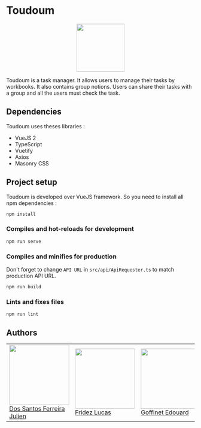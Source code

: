# Toudoum

<p align="center">
  <img width="128" src="https://raw.githubusercontent.com/wiki/HE-Arc/toudoum/img/toudoum.png" />
</p>

Toudoum is a task manager. It allows users to manage their tasks by workbooks. It also contains group notions.
Users can share their tasks with a group and all the users must check the task.

## Dependencies

Toudoum uses theses libraries :

- VueJS 2
- TypeScript
- Vuetify
- Axios
- Masonry CSS

## Project setup

Toudoum is developed over VueJS framework. So you need to install all npm dependencies :

```
npm install
```

### Compiles and hot-reloads for development
```
npm run serve
```

### Compiles and minifies for production

Don't forget to change `API URL` in `src/api/ApiRequester.ts` to match production API URL.

```
npm run build
```

### Lints and fixes files
```
npm run lint
```

## Authors

<table>
   <tr>
      <td>
         <a href="https://github.com/julienFerreira"><img width=160px src="https://avatars1.githubusercontent.com/u/43986551?s=460&v=4"><br>
         Dos Santos Ferreira Julien</a>
      </td>
      <td>
         <a href="https://github.com/fridezlucas"><img width=160px src="https://secure.gravatar.com/avatar/72c1469bf815bd4e0a858341571d5111?s=800&d=identicon"><br>
         Fridez Lucas</a>
      </td>
     <td>
         <a href="https://github.com/chichha"><img width=160px src="https://avatars3.githubusercontent.com/u/44049821?s=460&v=4"><br>
         Goffinet Edouard</a>
      </td>
   </tr>
</table>
